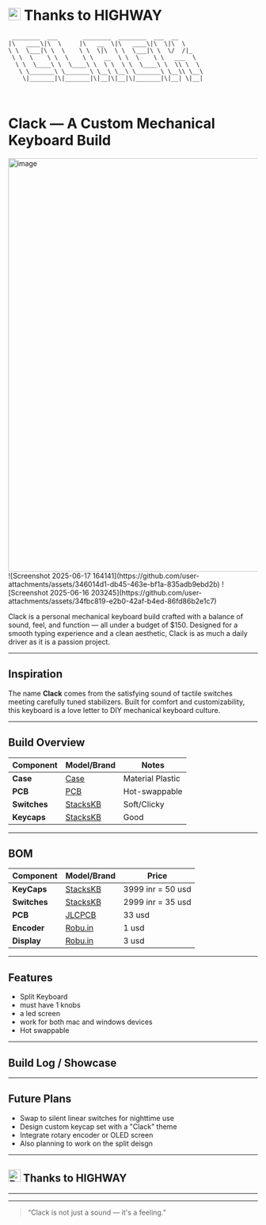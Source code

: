 # <img src="https://raw.githubusercontent.com/Tarikul-Islam-Anik/Telegram-Animated-Emojis/main/Symbols/Red%20Heart.webp" alt="Red Heart Emoji" width="25" height="25" /> Thanks to HIGHWAY

```
 ________  ___       ________  ________  ___  __       
|\   ____\|\  \     |\   __  \|\   ____\|\  \|\  \     
\ \  \___|\ \  \    \ \  \|\  \ \  \___|\ \  \/  /|_   
 \ \  \    \ \  \    \ \   __  \ \  \    \ \   ___  \  
  \ \  \____\ \  \____\ \  \ \  \ \  \____\ \  \\ \  \ 
   \ \_______\ \_______\ \__\ \__\ \_______\ \__\\ \__\
    \|_______|\|_______|\|__|\|__|\|_______|\|__| \|__|
                                                       
                                                       

```


#  Clack — A Custom Mechanical Keyboard Build
<img width="1713" height="833" alt="image" src="https://github.com/user-attachments/assets/2f84d4f9-abf8-42ba-be70-4535b3c05655" />
![Screenshot 2025-06-17 164141](https://github.com/user-attachments/assets/346014d1-db45-463e-bf1a-835adb9ebd2b)
![Screenshot 2025-06-16 203245](https://github.com/user-attachments/assets/34fbc819-e2b0-42af-b4ed-86fd86b2e1c7)

Clack is a personal mechanical keyboard build crafted with a balance of sound, feel, and function — all under a budget of $150. Designed for a smooth typing experience and a clean aesthetic, Clack is as much a daily driver as it is a passion project.

---

##  Inspiration

The name **Clack** comes from the satisfying sound of tactile switches meeting carefully tuned stabilizers. Built for comfort and customizability, this keyboard is a love letter to DIY mechanical keyboard culture.

---

##  Build Overview

| Component     | Model/Brand               | Notes                          |
|---------------|----------------------------|--------------------------------|
| **Case**       | [Case](https://github.com/Praveenkushinpi/CLACK/tree/main/CASE)         | Material Plastic |
| **PCB**        | [PCB](https://github.com/Praveenkushinpi/CLACK/tree/main/PCB)          | Hot-swappable      |
| **Switches**   | [StacksKB](https://stackskb.com/store/akko-creamy-cyan-switch-pack-of-45-pre-order/)       | Soft/Clicky           |
| **Keycaps**    | [StacksKB](https://stackskb.com/store/wild-goose-keycaps/)         | Good              |


---

##  BOM

| Component     | Model/Brand               | Price                          |
|---------------|----------------------------|--------------------------------|
| **KeyCaps**       | [StacksKB](https://stackskb.com/store/akko-clear-white-keycap-set-v2-asa-profile/)         | 3999 inr = 50 usd |
| **Switches**        | [StacksKB](https://stackskb.com/store/akko-v3-crystal-pro-switch-pack-of-45/)          | 2999 inr = 35 usd       |
| **PCB**   | [JLCPCB](https://private-user-images.githubusercontent.com/168343716/456092456-044b7599-4a6e-40b4-bf12-a81c29c08c88.png?jwt=eyJhbGciOiJIUzI1NiIsInR5cCI6IkpXVCJ9.eyJpc3MiOiJnaXRodWIuY29tIiwiYXVkIjoicmF3LmdpdGh1YnVzZXJjb250ZW50LmNvbSIsImtleSI6ImtleTUiLCJleHAiOjE3NTA4MTkwNTksIm5iZiI6MTc1MDgxODc1OSwicGF0aCI6Ii8xNjgzNDM3MTYvNDU2MDkyNDU2LTA0NGI3NTk5LTRhNmUtNDBiNC1iZjEyLWE4MWMyOWMwOGM4OC5wbmc_WC1BbXotQWxnb3JpdGhtPUFXUzQtSE1BQy1TSEEyNTYmWC1BbXotQ3JlZGVudGlhbD1BS0lBVkNPRFlMU0E1M1BRSzRaQSUyRjIwMjUwNjI1JTJGdXMtZWFzdC0xJTJGczMlMkZhd3M0X3JlcXVlc3QmWC1BbXotRGF0ZT0yMDI1MDYyNVQwMjMyMzlaJlgtQW16LUV4cGlyZXM9MzAwJlgtQW16LVNpZ25hdHVyZT05ZDljN2U2ZmYwODhlZGU2OTJjNWVkYzk5MDk5ZWU5ODViZTY4NGQ2ZmY0Y2EyOGE5MThlMDdhMTg2MDMwMDdiJlgtQW16LVNpZ25lZEhlYWRlcnM9aG9zdCJ9.TJexbJ2JOPTNS0pWK4Fx8X82fOrmfui8mHUvjtpRxs8)       | 33 usd            |
| **Encoder**| [Robu.in](https://private-user-images.githubusercontent.com/168343716/456093939-859af2b1-9a2c-4d81-b4bb-97766db01e42.png?jwt=eyJhbGciOiJIUzI1NiIsInR5cCI6IkpXVCJ9.eyJpc3MiOiJnaXRodWIuY29tIiwiYXVkIjoicmF3LmdpdGh1YnVzZXJjb250ZW50LmNvbSIsImtleSI6ImtleTUiLCJleHAiOjE3NTA4MTkwNTksIm5iZiI6MTc1MDgxODc1OSwicGF0aCI6Ii8xNjgzNDM3MTYvNDU2MDkzOTM5LTg1OWFmMmIxLTlhMmMtNGQ4MS1iNGJiLTk3NzY2ZGIwMWU0Mi5wbmc_WC1BbXotQWxnb3JpdGhtPUFXUzQtSE1BQy1TSEEyNTYmWC1BbXotQ3JlZGVudGlhbD1BS0lBVkNPRFlMU0E1M1BRSzRaQSUyRjIwMjUwNjI1JTJGdXMtZWFzdC0xJTJGczMlMkZhd3M0X3JlcXVlc3QmWC1BbXotRGF0ZT0yMDI1MDYyNVQwMjMyMzlaJlgtQW16LUV4cGlyZXM9MzAwJlgtQW16LVNpZ25hdHVyZT1iMjA1NjJkOTMwMDA1N2Q3Yjk3ZTg1NjQ1ODc0OTgwYmY4NDY5NWFmMGJjYzkwMTY2NjUyZDFiYjYzNjExNmUxJlgtQW16LVNpZ25lZEhlYWRlcnM9aG9zdCJ9.BMnRanZ30tjBzOlprUQU22twroIURjnTTjO-QSRDdCs)  | 1 usd              |
| **Display**  | [Robu.in](https://private-user-images.githubusercontent.com/168343716/456094220-fea9dac9-632d-493f-b6a2-2cf06fdc8523.png?jwt=eyJhbGciOiJIUzI1NiIsInR5cCI6IkpXVCJ9.eyJpc3MiOiJnaXRodWIuY29tIiwiYXVkIjoicmF3LmdpdGh1YnVzZXJjb250ZW50LmNvbSIsImtleSI6ImtleTUiLCJleHAiOjE3NTA4MTkwNTksIm5iZiI6MTc1MDgxODc1OSwicGF0aCI6Ii8xNjgzNDM3MTYvNDU2MDk0MjIwLWZlYTlkYWM5LTYzMmQtNDkzZi1iNmEyLTJjZjA2ZmRjODUyMy5wbmc_WC1BbXotQWxnb3JpdGhtPUFXUzQtSE1BQy1TSEEyNTYmWC1BbXotQ3JlZGVudGlhbD1BS0lBVkNPRFlMU0E1M1BRSzRaQSUyRjIwMjUwNjI1JTJGdXMtZWFzdC0xJTJGczMlMkZhd3M0X3JlcXVlc3QmWC1BbXotRGF0ZT0yMDI1MDYyNVQwMjMyMzlaJlgtQW16LUV4cGlyZXM9MzAwJlgtQW16LVNpZ25hdHVyZT03NzIxYWFlODJjOTZiZWYwY2E0NmZmZGJmMmQwNjM2NDA0ZjEzMjBmODQ1ZTkyZTU0YzNjNGMyYWIyODY4YmJmJlgtQW16LVNpZ25lZEhlYWRlcnM9aG9zdCJ9.4TZm8LEaH7tvJQlJOL3LapiQ1uNSj3NfFEgdTf9ja4k)    | 3 usd            |


---

##  Features

- Split Keyboard
- must have 1 knobs
- a led screen
- work for both mac and windows devices
- Hot swappable 

---

##  Build Log / Showcase

---

##  Future Plans

- Swap to silent linear switches for nighttime use  
- Design custom keycap set with a "Clack" theme  
- Integrate rotary encoder or OLED screen
- Also planning to work on the split deisgn
---


##  <img src="https://raw.githubusercontent.com/Tarikul-Islam-Anik/Telegram-Animated-Emojis/main/Symbols/Red%20Heart.webp" alt="Red Heart Emoji" width="25" height="25" /> Thanks to HIGHWAY


---



---

> “Clack is not just a sound — it's a feeling.”
